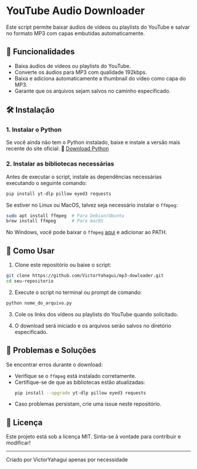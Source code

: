 # YouTube Audio Downloader

Este script permite baixar áudios de vídeos ou playlists do YouTube e salvar no formato MP3 com capas embutidas automaticamente.

## 📌 Funcionalidades

- Baixa áudios de vídeos ou playlists do YouTube.
- Converte os áudios para MP3 com qualidade 192kbps.
- Baixa e adiciona automaticamente a thumbnail do vídeo como capa do MP3.
- Garante que os arquivos sejam salvos no caminho especificado.

## 🛠️ Instalação

### 1. Instalar o Python

Se você ainda não tem o Python instalado, baixe e instale a versão mais recente do site oficial:
🔗 [Download Python](https://www.python.org/downloads/)

### 2. Instalar as bibliotecas necessárias

Antes de executar o script, instale as dependências necessárias executando o seguinte comando:

```sh
pip install yt-dlp pillow eyed3 requests
```

Se estiver no Linux ou MacOS, talvez seja necessário instalar o `ffmpeg`:

```sh
sudo apt install ffmpeg  # Para Debian/Ubuntu
brew install ffmpeg      # Para macOS
```

No Windows, você pode baixar o `ffmpeg` [aqui](https://ffmpeg.org/download.html) e adicionar ao PATH.

## 🚀 Como Usar

1. Clone este repositório ou baixe o script:

```sh
git clone https://github.com/VictorYahagui/mp3-dowloader.git
cd seu-repositorio
```

2. Execute o script no terminal ou prompt de comando:

```sh
python nome_do_arquivo.py
```

3. Cole os links dos vídeos ou playlists do YouTube quando solicitado.

4. O download será iniciado e os arquivos serão salvos no diretório especificado.

## 🔧 Problemas e Soluções

Se encontrar erros durante o download:

- Verifique se o `ffmpeg` está instalado corretamente.
- Certifique-se de que as bibliotecas estão atualizadas:
  ```sh
  pip install --upgrade yt-dlp pillow eyed3 requests
  ```
- Caso problemas persistam, crie uma issue neste repositório.

## 📜 Licença

Este projeto está sob a licença MIT. Sinta-se à vontade para contribuir e modificar!

---

Criado por VictorYahagui apenas por necessidade
